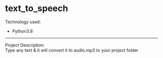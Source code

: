 # text_to_speech

Technology used:
* Python3.8
---

Project Description:<br>
Type any text & it will convert it to audio.mp3 to your project folder

